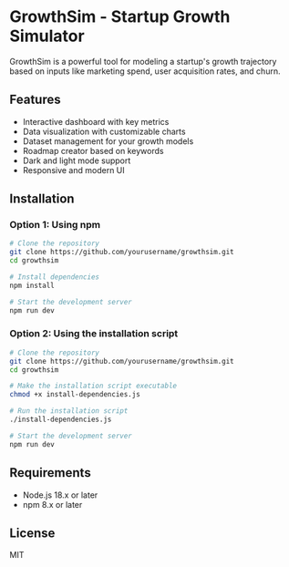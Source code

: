 
# GrowthSim - Startup Growth Simulator

GrowthSim is a powerful tool for modeling a startup's growth trajectory based on inputs like marketing spend, user acquisition rates, and churn.

## Features

- Interactive dashboard with key metrics
- Data visualization with customizable charts
- Dataset management for your growth models
- Roadmap creator based on keywords
- Dark and light mode support
- Responsive and modern UI

## Installation

### Option 1: Using npm

```bash
# Clone the repository
git clone https://github.com/yourusername/growthsim.git
cd growthsim

# Install dependencies
npm install

# Start the development server
npm run dev
```

### Option 2: Using the installation script

```bash
# Clone the repository
git clone https://github.com/yourusername/growthsim.git
cd growthsim

# Make the installation script executable
chmod +x install-dependencies.js

# Run the installation script
./install-dependencies.js

# Start the development server
npm run dev
```

## Requirements

- Node.js 18.x or later
- npm 8.x or later

## License

MIT
